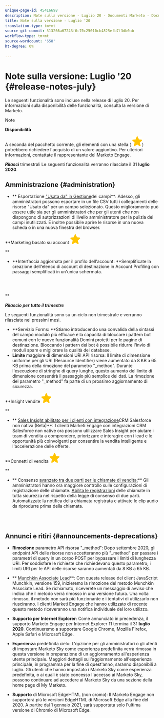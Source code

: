 ```yaml
---
unique-page-id: 45416698
description: Note sulla versione - Luglio 20 - Documenti Marketo - Documentazione prodotto
title: Note sulla versione - Luglio '20
translation-type: tm+mt
source-git-commit: 313266a67243f0c70c25010cb4825efb7f3db0ab
workflow-type: tm+mt
source-wordcount: '658'
ht-degree: 0%

---
```



# Note sulla versione: Luglio &#39;20 {#release-notes-july}

Le seguenti funzionalità sono incluse nella release di luglio 20. Per informazioni sulla disponibilità delle funzionalità, consulta la versione di Marketo.

>[!NOTE]
>
>**Disponibilità**
>
>A seconda del pacchetto corrente, gli elementi con una stella ( ![(stella)](assets/star-yellow.svg)) potrebbero richiedere l&#39;acquisto di un valore aggiuntivo. Per ulteriori informazioni, contattate il rappresentante del Marketo Engage.

***Rilasci*** trimestrali Le seguenti funzionalità verranno rilasciate il 31 **luglio 2020**.

## Amministrazione {#administration}

* ** Esportazione [&quot;Usata da&quot; in Gestione](https://docs.marketo.com/x/hAK1Ag)dei campi**: Adesso, gli amministratori possono esportare in un file CSV tutti i collegamenti delle risorse &quot;Usato da&quot; per un campo selezionato. Questo miglioramento può essere utile sia per gli amministratori che per gli utenti che non dispongono di autorizzazioni di livello amministratore per la pulizia dei campi inutilizzati. È inoltre possibile aprire le risorse in una nuova scheda o in una nuova finestra del browser.

**Marketing basato su account ![(star)](assets/star-yellow.svg)

**

* **Interfaccia aggiornata per il profilo dell&#39;account: **Semplificate la creazione dell&#39;elenco di account di destinazione in Account Profiling con passaggi semplificati in un&#39;unica schermata.

<br> 

**

***Rilascio per tutto il trimestre***

Le seguenti funzionalità sono su un ciclo non trimestrale e verranno rilasciate nei prossimi mesi.

* **Servizio Forms: **Stiamo introducendo una convalida della sintassi del campo modulo più efficace e la capacità di bloccare i pattern bot comuni con le nuove funzionalità Domini protetti per le pagine di destinazione. Bloccando i pattern dei bot è possibile ridurre l&#39;invio di moduli spam e migliorare la qualità del database.
* **Limite** maggiore di dimensioni URI API risorsa: Il limite di dimensione uniforme per gli URI (Resource Identifier) viene aumentato da 8 KB a 65 KB prima della rimozione del parametro &quot;_method&quot;. Durante l&#39;esecuzione di stringhe di query lunghe, questo aumento del limite di dimensione consentirà il passaggio più semplice dei dati. La rimozione del parametro &quot;_method&quot; fa parte di un prossimo aggiornamento di sicurezza.

**Insight vendite ![(stella)](assets/star-yellow.svg)

**

* ** [Sales Insight abilitato per i clienti con integrazione](https://docs.marketo.com/x/pQK1Ag)CRM Salesforce non nativa (Beta)**: I clienti Marketi Engage con integrazioni CRM Salesforce non native ora possono utilizzare Sales Insight per aiutare i team di vendita a comprendere, priorizzare e interagire con i lead e le opportunità più coinvolgenti per consentire la vendita intelligente e l&#39;accelerazione delle offerte.

**Connetti di vendita ![(stella)](assets/star-yellow.svg)

**

* ** Consenso [avanzato tra due parti per le chiamate di vendita:](https://docs.marketo.com/x/dgC1Ag)** Gli amministratori hanno ora maggiore controllo sulle configurazioni di registrazione delle chiamate. [Abilita le registrazioni](https://docs.marketo.com/x/dAC1Ag) delle chiamate in tutta sicurezza nel rispetto della legge di consenso di due parti. Automatizzate la notifica della chiamata registrata e attivate le clip audio da riprodurre prima della chiamata.

<br> 

## Annunci e ritiri {#announcements-deprecations}

* **Rimozione** parametro API risorsa &quot;_method&quot;: Dopo settembre 2020, gli endpoint API delle risorse non accetteranno più &quot;_method&quot; per passare i parametri di query in un corpo POST per bypassare i limiti di lunghezza URI. Per soddisfare le richieste che richiedevano questo parametro, i limiti URI per le API delle risorse saranno aumentati da 8 KB a 65 KB.
* ** [Munchkin Associate Lead](https://developers.marketo.com/blog/deprecation-of-munchkin-associate-lead-method/)**: Con questa release del client JavaScript Munchkin, versione 159, inizieremo la rimozione del metodo Munchkin Associate Lead. Se richiamato, riceverete un messaggio di avviso che indica che il metodo verrà rimosso in una versione futura. Una volta rimosso, il metodo non sarà più funzionante e i tentativi di utilizzarlo non riusciranno. I clienti Marketi Engage che hanno utilizzato di recente questo metodo riceveranno una notifica individuale del loro utilizzo.
* **Supporto per Internet Explorer**: Come annunciato in precedenza, il supporto Marketo Engage per Internet Explorer 11 termina il 31 **luglio 2020**. Continueremo a supportare Google Chrome, Mozilla Firefox, Apple Safari e Microsoft Edge.

* **Esperienza** predefinita cielo: L&#39;opzione per gli amministratori o gli utenti di impostare Marketo Sky come esperienza predefinita verrà rimossa in questa versione in preparazione di un aggiornamento all&#39;esperienza utente principale. Maggiori dettagli sull&#39;aggiornamento all&#39;esperienza principale, in programma per la fine di quest&#39;anno, saranno disponibili a luglio. Gli utenti che hanno impostato i Marketo Sky come esperienza predefinita, o ai quali è stato concesso l&#39;accesso ai Marketo Sky, possono continuare ad accedere ai Marketo Sky da una sezione della home page di My Marketo.
* **Supporto** di Microsoft EdgeHTML (non cromo): Il Marketo Engage non supporterà più le versioni EdgeHTML di Microsoft Edge alla fine del 2020. A partire dal 1 gennaio 2021, sarà supportata solo l&#39;ultima versione di Chromio di Microsoft Edge.

